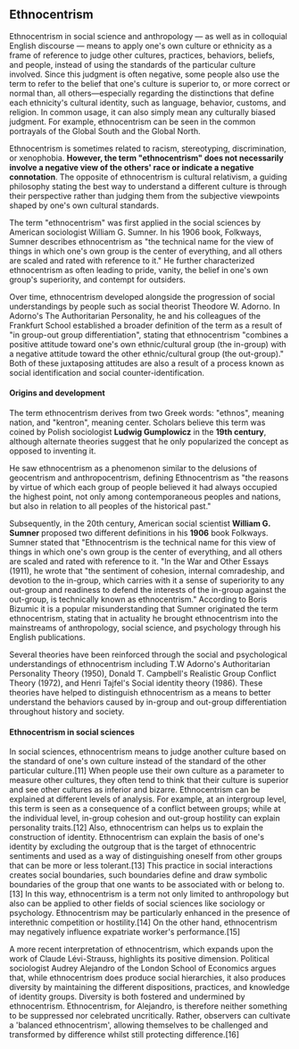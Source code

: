 ## Ethnocentrism

Ethnocentrism in social science and anthropology — as well as in colloquial English discourse — means to apply one's own culture or ethnicity as a frame of reference to judge other cultures, practices, behaviors, beliefs, and people, instead of using the standards of the particular culture involved. Since this judgment is often negative, some people also use the term to refer to the belief that one's culture is superior to, or more correct or normal than, all others—especially regarding the distinctions that define each ethnicity's cultural identity, such as language, behavior, customs, and religion. In common usage, it can also simply mean any culturally biased judgment. For example, ethnocentrism can be seen in the common portrayals of the Global South and the Global North.

Ethnocentrism is sometimes related to racism, stereotyping, discrimination, or xenophobia. **However, the term "ethnocentrism" does not necessarily involve a negative view of the others' race or indicate a negative connotation**. The opposite of ethnocentrism is cultural relativism, a guiding philosophy stating the best way to understand a different culture is through their perspective rather than judging them from the subjective viewpoints shaped by one's own cultural standards.

The term "ethnocentrism" was first applied in the social sciences by American sociologist William G. Sumner. In his 1906 book, Folkways, Sumner describes ethnocentrism as "the technical name for the view of things in which one's own group is the center of everything, and all others are scaled and rated with reference to it." He further characterized ethnocentrism as often leading to pride, vanity, the belief in one's own group's superiority, and contempt for outsiders.

Over time, ethnocentrism developed alongside the progression of social understandings by people such as social theorist Theodore W. Adorno. In Adorno's The Authoritarian Personality, he and his colleagues of the Frankfurt School established a broader definition of the term as a result of "in group-out group differentiation", stating that ethnocentrism "combines a positive attitude toward one's own ethnic/cultural group (the in-group) with a negative attitude toward the other ethnic/cultural group (the out-group)." Both of these juxtaposing attitudes are also a result of a process known as social identification and social counter-identification.

#### Origins and development

The term ethnocentrism derives from two Greek words: "ethnos", meaning nation, and "kentron", meaning center. Scholars believe this term was coined by Polish sociologist **Ludwig Gumplowicz** in the **19th century**, although alternate theories suggest that he only popularized the concept as opposed to inventing it.

He saw ethnocentrism as a phenomenon similar to the delusions of geocentrism and anthropocentrism, defining Ethnocentrism as "the reasons by virtue of which each group of people believed it had always occupied the highest point, not only among contemporaneous peoples and nations, but also in relation to all peoples of the historical past."

Subsequently, in the 20th century, American social scientist **William G. Sumner** proposed two different definitions in his **1906** book Folkways. Sumner stated that "Ethnocentrism is the technical name for this view of things in which one's own group is the center of everything, and all others are scaled and rated with reference to it. "In the War and Other Essays (1911), he wrote that "the sentiment of cohesion, internal comradeship, and devotion to the in-group, which carries with it a sense of superiority to any out-group and readiness to defend the interests of the in-group against the out-group, is technically known as ethnocentrism." According to Boris Bizumic it is a popular misunderstanding that Sumner originated the term ethnocentrism, stating that in actuality he brought ethnocentrism into the mainstreams of anthropology, social science, and psychology through his English publications.

Several theories have been reinforced through the social and psychological understandings of ethnocentrism including T.W Adorno's Authoritarian Personality Theory (1950), Donald T. Campbell's Realistic Group Conflict Theory (1972), and Henri Tajfel's Social identity theory (1986). These theories have helped to distinguish ethnocentrism as a means to better understand the behaviors caused by in-group and out-group differentiation throughout history and society.



#### Ethnocentrism in social sciences

In social sciences, ethnocentrism means to judge another culture based on the standard of one's own culture instead of the standard of the other particular culture.[11] When people use their own culture as a parameter to measure other cultures, they often tend to think that their culture is superior and see other cultures as inferior and bizarre. Ethnocentrism can be explained at different levels of analysis. For example, at an intergroup level, this term is seen as a consequence of a conflict between groups; while at the individual level, in-group cohesion and out-group hostility can explain personality traits.[12] Also, ethnocentrism can helps us to explain the construction of identity. Ethnocentrism can explain the basis of one's identity by excluding the outgroup that is the target of ethnocentric sentiments and used as a way of distinguishing oneself from other groups that can be more or less tolerant.[13] This practice in social interactions creates social boundaries, such boundaries define and draw symbolic boundaries of the group that one wants to be associated with or belong to.[13] In this way, ethnocentrism is a term not only limited to anthropology but also can be applied to other fields of social sciences like sociology or psychology. Ethnocentrism may be particularly enhanced in the presence of interethnic competition or hostility.[14] On the other hand, ethnocentrism may negatively influence expatriate worker's performance.[15]

A more recent interpretation of ethnocentrism, which expands upon the work of Claude Lévi-Strauss, highlights its positive dimension. Political sociologist Audrey Alejandro of the London School of Economics argues that, while ethnocentrism does produce social hierarchies, it also produces diversity by maintaining the different dispositions, practices, and knowledge of identity groups. Diversity is both fostered and undermined by ethnocentrism. Ethnocentrism, for Alejandro, is therefore neither something to be suppressed nor celebrated uncritically. Rather, observers can cultivate a 'balanced ethnocentrism', allowing themselves to be challenged and transformed by difference whilst still protecting difference.[16]